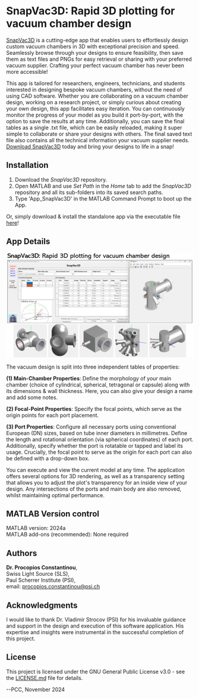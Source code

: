 # SnapVac3D: Rapid 3D plotting for vacuum chamber design

[SnapVac3D](https://github.com/c0deta1ker/SnapVac3D) is a cutting-edge app that enables users to effortlessly design custom vacuum chambers in 3D with exceptional precision and speed. Seamlessly browse through your designs to ensure feasibility, then save them as text files and PNGs for easy retrieval or sharing with your preferred vacuum supplier. Crafting your perfect vacuum chamber has never been more accessible!

This app is tailored for researchers, engineers, technicians, and students interested in designing bespoke vacuum chambers, without the need of using CAD software. Whether you are collaborating on a vacuum chamber design, working on a research project, or simply curious about creating your own design, this app facilitates easy iteration. You can continuously monitor the progress of your model as you build it port-by-port, with the option to save the results at any time. Additionally, you can save the final tables as a single .txt file, which can be easily reloaded, making it super simple to collaborate or share your designs with others. The final saved text file also contains all the technical information your vacuum supplier needs. [Download SnapVac3D](https://github.com/c0deta1ker/SnapVac3D/releases/download/v1.0/SnapVac3D_Installer_Web.exe) today and bring your designs to life in a snap!  


## Installation  
1. Download the *SnapVac3D* repository.
2. Open MATLAB and use *Set Path* in the *Home* tab to add the *SnapVac3D* repository and all its sub-folders into its saved search paths.
3. Type 'App_SnapVac3D' in the MATLAB Command Prompt to boot up the  App.

Or, simply download & install the standalone app via the executable file [here](https://github.com/c0deta1ker/SnapVac3D/releases/download/v1.0/SnapVac3D_Installer_Web.exe)!    


## App Details
![App_MatBase](SnapVac3D-v1.0/ReadMeImages/App_SnapVac3D.png)   

The vacuum design is split into three independent tables of properties:  

**(1) Main-Chamber Properties**: Define the morphology of your main chamber (choice of cylindrical, spherical, tetragonal or capsule) along with its dimensions & wall thickness. Here, you can also give your design a name and add some notes.  

**(2) Focal-Point Properties**: Specify the focal points, which serve as the origin points for each port placement.  

**(3) Port Properties**: Configure all necessary ports using conventional European (DN) sizes, based on tube inner diameters in millimetres. Define the length and rotational orientation (via spherical coordinates) of each port. Additionally, specify whether the port is rotatable or tapped and label its usage. Crucially, the focal point to serve as the origin for each port can also be defined with a drop-down box.     


You can execute and view the current model at any time. The application offers several options for 3D rendering, as well as a transparency setting that allows you to adjust the plot's transparency for an inside view of your design. Any intersections of the ports and main body are also removed, whilst maintaining optimal performance.    


## MATLAB Version control  
MATLAB version:   2024a  
MATLAB add-ons (recommended): None required


## Authors
**Dr. Procopios Constantinou**,  
Swiss Light Source (SLS),  
Paul Scherrer Institute (PSI),  
email: procopios.constantinou@psi.ch


## Acknowledgments
I would like to thank Dr. Vladimir Strocov (PSI) for his invaluable guidance and support in the design and execution of this software application. His expertise and insights were instrumental in the successful completion of this project.   


## License  
This project is licensed under the GNU General Public License v3.0 - see the [LICENSE.md](LICENSE.md) file for details. 

--PCC, November 2024



